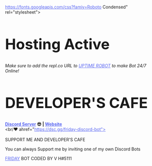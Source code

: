 https://fonts.googleapis.com/css?famiy=Roboto Condensed" rel="stylesheet"> <style>body{font-family: "Roboto Condensed"; font-size: 21px; color: white; background-color: #23272A; margin-left: 5%; margin-top: 2%;}a{color: #5865F2}a:hover{color: #818bff}h1{font-size: 48px;}</style></head><body> <h1>Hosting Active</h1> </p></a><i>Make sure to add the repl.co URL to <a href="https://uptimerobot.com/">UPTIME ROBOT</a> to make Bot 24/7 Online!</i></p> <h1>DEVELOPER'S CAFE</h1> <b><a href=https://discord.gg/xXkDRH44Ha>Discord Server</a> 😎 |  <a href="https://discord.gg/xXkDRH44Ha">Website</a></b><br/><br/♥️  ahref="https://dsc.gg/friday-discord-bot"> </a><br/><br/>SUPPORT ME AND DEVELOPER'S CAFE</a></p></a>You can always Support me by inviting one of my own Discord Bots</p></a><a href="https://dsc.gg/friday-discord-bot">FRIDAY</a>
BOT CODED BY V H#5111